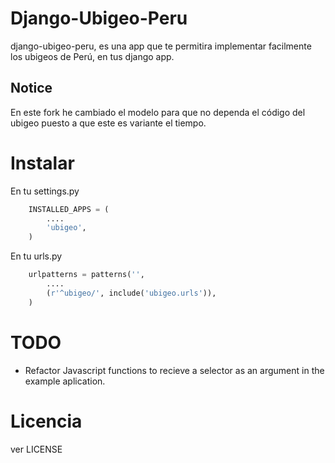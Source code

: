 # Django-Ubigeo-Peru

django-ubigeo-peru, es una app que te permitira implementar facilmente los ubigeos de Perú, en tus django app.
## Notice
En este fork he cambiado el modelo para que no dependa el código del ubigeo puesto a que este es variante el tiempo.


# Instalar

En tu settings.py

```python
    INSTALLED_APPS = (
        ....
        'ubigeo',
    )
```


En tu urls.py

```python
    urlpatterns = patterns('',
        ....
        (r'^ubigeo/', include('ubigeo.urls')),
    )
```

# TODO
- Refactor Javascript functions to recieve a selector as an argument in the example aplication.

# Licencia
ver LICENSE
